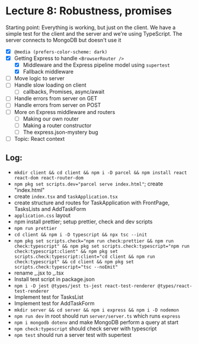 # Lecture 8: Robustness, promises

Starting point: Everything is working, but just on the client.
We have a simple test for the client and the server and we're
using TypeScript. The server connects to MongoDB but doesn't use it

- [x] `@media (prefers-color-scheme: dark)`
- [x] Getting Express to handle `<BrowserRouter />`
  - [x] Middleware and the Express pipeline model using `supertest`
  - [x] Fallback middleware
- [ ] Move logic to server
- [ ] Handle slow loading on client
  - [ ] callbacks, Promises, async/await
- [ ] Handle errors from server on GET
- [ ] Handle errors from server on POST
- [ ] More on Express middleware and routers
  - [ ] Making our own router
  - [ ] Making a router constructor
  - [ ] The express.json-mystery bug
- [ ] Topic: React context

## Log:

- `mkdir client && cd client && npm i -D parcel && npm install react react-dom react-router-dom`
- `npm pkg set scripts.dev="parcel serve index.html"`; create "index.html"
- create `index.tsx` and `taskApplication.tsx`
- create structure and routes for TaskApplication with FrontPage, TasksLists and AddTaskForm
- `application.css` layout
- npm install prettier; setup prettier, check and dev scripts
- `npm run prettier`
- `cd client && npm i -D typescript && npx tsc --init`
- `npm pkg set scripts.check="npm run check:prettier && npm run check:typescript" && npm pkg set scripts.check:typescript="npm run check:typescript:client" && npm pkg set scripts.check:typescript:client="cd client && npm run check:typescript" && cd client && npm pkg set scripts.check:typescript="tsc --noEmit"`
- rename _.jsx to _.tsx
- Install test script in package.json
- `npm i -D jest @types/jest ts-jest react-test-renderer @types/react-test-renderer`
- Implement test for TasksList
- Implement test for AddTaskForm
- `mkdir server && cd server && npm i express && npm i -D nodemon`
- `npm run dev` in root should run `server/server.ts` which runs `express`
- `npm i mongodb dotenv` and make MongoDB perform a query at start
- `npm check:typescript` should check server with typescript
- `npm test` should run a server test with supertest
